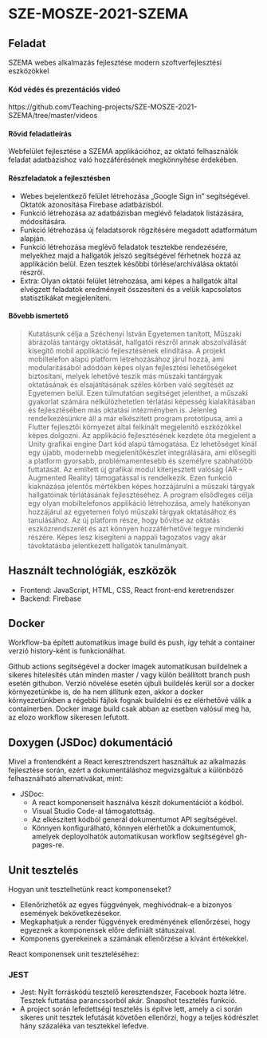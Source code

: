 # SZE-MOSZE-2021-SZEMA

<p>
  <h2>Feladat</h2> SZEMA webes alkalmazás fejlesztése modern szoftverfejlesztési eszközökkel
 </p>
 
<h4>Kód védés és prezentációs videó</h4>
https://github.com/Teaching-projects/SZE-MOSZE-2021-SZEMA/tree/master/videos

 
 <p>
 <h4>Rövid feladatleírás</h4>
Webfelület fejlesztése a SZEMA applikációhoz, az oktató felhasználók feladat adatbázishoz való
hozzáférésének megkönnyítése érdekében.
 </p>
 
 <h4>Részfeladatok a fejlesztésben</h4>
 
  * Webes bejelentkező felület létrehozása „Google Sign in” segítségével. Oktatók azonosítása Firebase adatbázisból.
  * Funkció létrehozása az adatbázisban meglévő feladatok listázására, módosítására.
  * Funkció létrehozása új feladatsorok rögzítésére megadott adatformátum alapján.
  * Funkció létrehozása meglévő feladatok tesztekbe rendezésére, melyekhez majd a hallgatók jelszó segítségével férhetnek hozzá az applikáción belül. Ezen tesztek későbbi törlése/archiválása oktatói részről.
  * Extra: Olyan oktatói felület létrehozása, ami képes a hallgatók által elvégzett feladatok
eredményeit összesíteni és a velük kapcsolatos statisztikákat megjeleníteni. 

<h4> Bővebb ismertető </h4>

> Kutatásunk célja a Széchenyi István Egyetemen tanított, Műszaki ábrázolás tantárgy oktatását,
hallgatói részről annak abszolválását kisegítő mobil applikáció fejlesztésének elindítása. A projekt
mobiltelefon alapú platform létrehozásához járul hozzá, ami modularitásából adódóan képes olyan
fejlesztési lehetőségeket biztosítani, melyek lehetővé teszik más műszaki tantárgyak oktatásának és
elsajátításának széles körben való segítését az Egyetemen belül. Ezen túlmutatóan segítséget
jelenthet, a műszaki gyakorlat számára nélkülözhetetlen térlátási képesség kialakításában és
fejlesztésében más oktatási intézményben is.
Jelenleg rendelkezésünkre áll a már elkészített program prototípusa, ami a Flutter fejlesztői környezet
által felkínált megjelenítő eszközökkel képes dolgozni. Az applikáció fejlesztésének kezdete óta
megjelent a Unity grafikai engine Dart kód alapú támogatása. Ez lehetőséget kínál egy újabb,
modernebb megjelenítőkészlet integrálására, ami elősegíti a platform gyorsabb, problémamentesebb
és személyre szabhatóbb futtatását. Az említett új grafikai modul kiterjesztett valóság (AR –
Augmented Reality) támogatással is rendelkezik. Ezen funkció kiaknázása jelentős mértékben képes
hozzájárulni a műszaki tárgyak hallgatóinak térlátásának fejlesztéséhez.
A program elsődleges célja egy olyan mobiltelefonos applikáció létrehozása, amely hatékonyan
hozzájárul az egyetemen folyó műszaki tárgyak oktatásához és tanulásához. Az új platform része, hogy
bővítse az oktatás eszközrendszerét és azt könnyen hozzáférhetővé tegye mindenki részére. Képes lesz
kisegíteni a nappali tagozatos vagy akár távoktatásba jelentkezett hallgatók tanulmányait.
>


<h2>Használt technológiák, eszközök</h2>
  <ul>
    <li>Frontend: JavaScript, HTML, CSS, React front-end keretrendszer</li>
    <li>Backend: Firebase </li>

  </ul>

<h2>Docker</h2>

Workflow-ba épített automatikus image build és push, így tehát a container verzió history-ként is funkcionálhat.

Github actions segítségével a docker imagek automatikusan buildelnek a sikeres hitelesítés után minden master / vagy külön beállított branch push esetén githubon. Verzió növelése esetén újbuli buildelés kerül sor a docker környezetünkbe is, de ha nem állítunk ezen, akkor a docker környezetünkben a régebbi fájlok fognak buildelni és ez elérhetővé válik a containerben. Docker image build csak abban az esetben valósul meg ha, az elozo workflow sikeresen lefutott.


<h2>Doxygen (JSDoc) dokumentáció </h2>

Mivel a frontendként a React keresztrendszert használtuk az alkalmazás fejlesztése során, ezért a dokumentáláshoz megvizsgáltuk a különböző felhasználható alternativákat, mint:
* JSDoc: 
  * A react komponenseit használva készít dokumentációt a kódból.
  * Visual Studio Code-al támogatottság.
  * Az elkészített kódból generál dokumentumot API segítségével.
  * Könnyen konfigurálható, könnyen elérhetők a dokumentumok, amelyek deployolhatók automatikusan workflow segítségével gh-pages-re.

<h2>Unit tesztelés </h2>
Hogyan unit tesztelhetünk react komponenseket?

* Ellenőrizhetők az egyes függvények, meghívódnak-e a bizonyos események bekövetkezésekor.
* Megkaphatjuk a render függvények eredményének ellenőrzései, hogy egyeznek  a komponensek előre definiált státuszaival.
* Komponens gyerekeinek a számának ellenőrzése a kívánt értékekkel.

React komponensek unit teszteléséhez:
### JEST
* Jest: Nyílt forráskódú tesztelő keresztendszer, Facebook hozta létre. Tesztek futtatása parancssorból akár. Snapshot tesztelés funkció.
* A project során lefedettségi tesztelés is építve lett, amely a ci során sikeres unit tesztek lefutását követően ellenőrzí, hogy a teljes kódrészlet hány százaléka van tesztekkel lefedve.